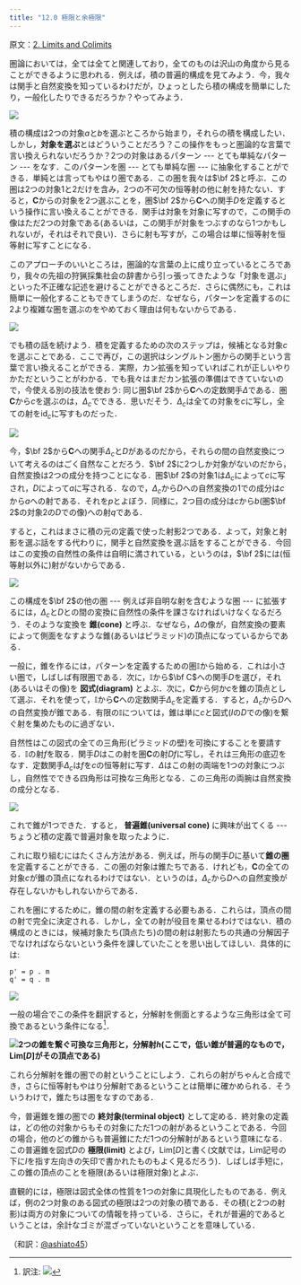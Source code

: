 ```yaml
---
title: "12.0 極限と余極限"
---
```


原文：[2. Limits and Colimits](https://bartoszmilewski.com/2015/04/15/limits-and-colimits/)

圏論においては，全ては全てと関連しており，全てのものは沢山の角度から見ることができるように思われる．例えば，積の普遍的構成を見てみよう．今，我々は関手と自然変換を知っているわけだが，ひょっとしたら積の構成を簡単にしたり，一般化したりできるだろうか？やってみよう．

![](https://storage.googleapis.com/zenn-user-upload/g3yx61n0u0vtqe4u22uqfln3xrwa)


積の構成は2つの対象$a$と$b$を選ぶところから始まり，それらの積を構成したい．しかし，**対象を選ぶ**とはどういうことだろう？この操作をもっと圏論的な言葉で言い換えられないだろうか？2つの対象はあるパターン --- とても単純なパターン --- をなす．このパターンを圏 --- とても単純な圏 --- に抽象化することができる．単純とは言ってもやはり圏である．この圏を我々は$\bf 2$と呼ぶ．この圏は2つの対象$1$と$2$だけを含み，2つの不可欠の恒等射の他に射を持たない．すると，$\mathbf{C}$からの対象を2つ選ぶことを，圏$\bf 2$から$\mathbf{C}$への関手$D$を定義するという操作に言い換えることができる．関手は対象を対象に写すので，この関手の像はただ2つの対象である(あるいは，この関手が対象をつぶすのなら1つかもしれないが，それはそれで良い)．さらに射も写すが，この場合は単に恒等射を恒等射に写すことになる．

このアプローチのいいところは，圏論的な言葉の上に成り立っているところであり，我々の先祖の狩猟採集社会の辞書から引っ張ってきたような「対象を選ぶ」といった不正確な記述を避けることができるところだ．さらに偶然にも，これは簡単に一般化することもできてしまうのだ．なぜなら，パターンを定義するのに$\mathrm{2}$より複雑な圏を選ぶのをやめておく理由は何もないからである．

![](https://storage.googleapis.com/zenn-user-upload/l5h4endkf6oesr2n698i6e4dj2a1)
  
でも積の話を続けよう．積を定義するための次のステップは，候補となる対象$c$を選ぶことである．ここで再び，この選択はシングルトン圏からの関手という言葉で言い換えることができる．実際，カン拡張を知っていればこれが正しいやりかただということがわかる．でも我々はまだカン拡張の準備はできていないので，今使える別の技法を使おう: 同じ圏$\bf 2$から$\mathbf{C}$への定数関手$\Delta$である．圏$\mathbf{C}$から$c$を選ぶのは，$\Delta_c$でできる．思いだそう．$\Delta_c$は全ての対象を$c$に写し，全ての射を$\mathrm{id}_c$に写すものだった．


![](https://storage.googleapis.com/zenn-user-upload/0n33ftls1120rhmne4f0eo3h9yc6)

今，$\bf 2$から$\mathbf{C}$への関手$\Delta_c$と$D$があるのだから，それらの間の自然変換について考えるのはごく自然なことだろう．$\bf 2$に2つしか対象がないのだから，自然変換は2つの成分を持つことになる．圏$\bf 2$の対象$1$は$\Delta_c$によって$c$に写され，$D$によって$a$に写される．なので，$\Delta_c$から$D$への自然変換の$1$での成分は$c$から$a$への射である．それを$p$とよぼう．同様に，2つ目の成分は$c$から$b$(圏$\bf 2$の対象$2$の$D$での像)への射$q$である．

すると，これはまさに積の元の定義で使った射影2つである．よって，対象と射影を選ぶ話をする代わりに，関手と自然変換を選ぶ話をすることができる．今回はこの変換の自然性の条件は自明に満されている，というのは，$\bf 2$には(恒等射以外に)射がないからである．

![](https://storage.googleapis.com/zenn-user-upload/36xrdj0atpmumyto6i88jernotcw)

この構成を$\bf 2$の他の圏 --- 例えば非自明な射を含むような圏 --- に拡張するには，$\Delta_c$と$D$との間の変換に自然性の条件を課さなければいけなくなるだろう．そのような変換を **錐(cone)** と呼ぶ．なぜなら，$\Delta$の像が，自然変換の要素によって側面をなすような錐(あるいはピラミッド)の頂点になっているからである．

一般に，錐を作るには，パターンを定義するための圏$\mathbb{I}$から始める．これは小さい圏で，しばしば有限圏である．次に，$\mathbb{I}$から$\bf C$への関手$D$を選び，それ(あるいはその像)を **図式(diagram)** とよぶ．次に，$\mathbf{C}$から何か$c$を錐の頂点として選ぶ．それを使って，$\mathbb{I}$から$\mathbf{C}$への定数関手$\Delta_c$を定義する．すると，$\Delta_c$から$D$への自然変換が錐である．有限の$\mathbb{I}$については，錐は単に$c$と図式($I$の$D$での像)を繋ぐ射を集めたものに過ぎない．

自然性はこの図式の全ての三角形(ピラミッドの壁)を可換にすることを要請する．$\mathbb{I}$の射$f$を取る．関手$D$はこの射を圏$\mathbf{C}$の射$D f$に写し，それは三角形の底辺をなす．定数関手$\Delta_c$は$f$を$c$の恒等射に写す．$\Delta$はこの射の両端を1つの対象につぶし，自然性でできる四角形は可換な三角形となる．この三角形の両腕は自然変換の成分となる．

![](https://storage.googleapis.com/zenn-user-upload/nbpkvxm08k79rqhc51fv9auro2dz)

これで錐が1つできた．すると， **普遍錐(universal cone)** に興味が出てくる --- ちょうど積の定義で普遍対象を取ったように．

これに取り組むにはたくさん方法がある．例えば，所与の関手$D$に基いて**錐の圏**を定義することができる．この圏の対象は錐たちである．けれども，$\mathbf{C}$の全ての対象$c$が錐の頂点になれるわけではない．というのは，$\Delta_c$から$D$への自然変換が存在しないかもしれないからである．

これを圏にするために，錐の間の射を定義する必要もある．これらは，頂点の間の射で完全に決定される．しかし，全ての射が役目を果せるわけではない．積の構成のときには，候補対象たち(頂点たち)の間の射は射影たちの共通の分解因子でなければならないという条件を課していたことを思い出してほしい．具体的には:

```
p' = p . m
q' = q . m
```

![](https://storage.googleapis.com/zenn-user-upload/2bep3fkutpx61qpk8e8u7xcu1ykr)

一般の場合でこの条件を翻訳すると，分解射を側面とするような三角形は全て可換であるという条件になる[^1]．

![](https://storage.googleapis.com/zenn-user-upload/ub5fjhby1loeg7fd96dp4ixkqptr)**2つの錐を繋ぐ可換な三角形と，分解射$h$(ここで，低い錐が普遍的なもので，$\mathrm{Lim}[D]$がその頂点である)**


これら分解射を錐の圏での射ということにしよう．これらの射がちゃんと合成でき，さらに恒等射もやはり分解射であるということは簡単に確かめられる．そういうわけで，錐たちは圏をなすのである．

今，普遍錐を錐の圏での **終対象(terminal object)** として定める．終対象の定義は，どの他の対象からもその対象にただ1つの射があるということである．今回の場合，他のどの錐からも普遍錐にただ1つの分解射があるという意味になる．この普遍錐を図式$D$の **極限(limit)** とよび，$\mathrm{Lim}[D]$と書く(文献では，$\mathrm{Lim}$記号の下に$I$を指す左向きの矢印で書かれたものもよく見るだろう)．しばしば手短に，この錐の頂点のことを極限(あるいは極限対象)とよぶ．

直観的には，極限は図式全体の性質を1つの対象に具現化したものである．例えば，例の2つ対象のある図式の極限は2つの対象の積である．その積(と2つの射影)は両方の対象についての情報を持っている．さらに，それが普遍的であるということは，余計なゴミが混ざっていないということを意味している．

[^1]: 訳注: ![](https://storage.googleapis.com/zenn-user-upload/5abgqmlso0g4mkvytordmxdegz1y)

（和訳：[@ashiato45](https://twitter.com/ashiato45)）

